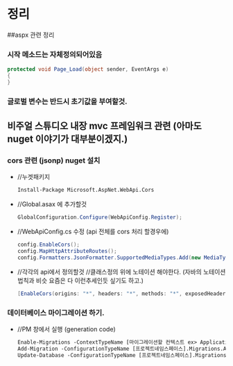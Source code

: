 # 정리

##aspx 관련 정리

### 시작 메소드는 자체정의되어있음
  ```c#
  protected void Page_Load(object sender, EventArgs e)
  {
  }
  ```
### 글로벌 변수는 반드시  초기값을 부여할것.


## 비주얼 스튜디오 내장 mvc 프레임워크 관련 (아마도 nuget 이야기가 대부분이겠지.)

### cors 관련 (jsonp) nuget 설치

- //누겟패키지

  ```pm
  Install-Package Microsoft.AspNet.WebApi.Cors
  ```

- //Global.asax 에 추가할것

  ```c#
  GlobalConfiguration.Configure(WebApiConfig.Register);
  ```

- //WebApiConfig.cs 수정 (api 전체를 cors 처리 할경우에)

  ```c#
  config.EnableCors();
  config.MapHttpAttributeRoutes();
  config.Formatters.JsonFormatter.SupportedMediaTypes.Add(new MediaTypeHeaderValue("text/html"));
  ```

- //각각의 api에서 정의할것 //클래스정의 위에 노테이션 해야한다. (자바의 노테이션 법칙과 비슷 요즘은 다 이런추세인듯 싶기도 하고.)

  ```c#
  [EnableCors(origins: "*", headers: "*", methods: "*", exposedHeaders: "X-Custom-Header")]
  ```

### 데이터베이스 마이그레이션 하기.

- //PM 창에서 실행 (generation code)
  ```pm
  Enable-Migrations -ContextTypeName [마이그레이션할 컨텍스트 ex> ApplicationDbContext] -MigrationsDirectory [마이그레이션파일을 생성할 디렉터리와 콘텍스트명 ex> Migrations\ApplicationDbContext]
  Add-Migration -ConfigurationTypeName [프로젝트네임스페이스].Migrations.ApplicationDbContext.Configuration "InitialDatabaseCreation"
  Update-Database -ConfigurationTypeName [프로젝트네임스페이스].Migrations.ApplicationDbContext.Configuration
  ```
